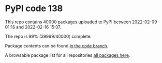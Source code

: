 # PyPI code 138

This repo contains 40000 packages uploaded to PyPI between 
2022-02-09 01:16 and 2022-02-16 15:07.

The repo is 99% (39999/40000) complete.

Package contents can be found [in the code branch](https://github.com/pypi-data/pypi-mirror-138/tree/code/packages).

A browsable package list for all repositories [all packages here](https://pypi-data.github.io/website/repositories/pypi-mirror-138).


